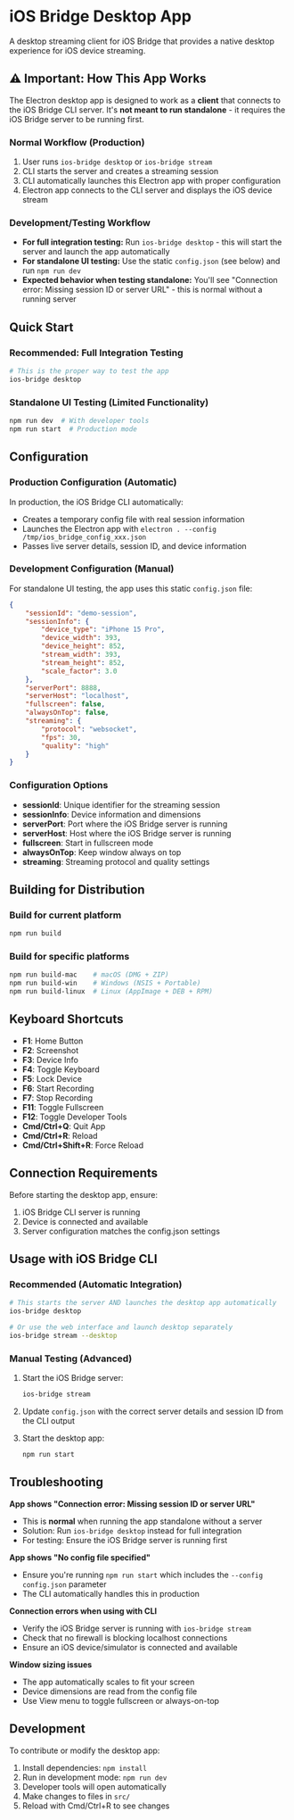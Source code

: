 # iOS Bridge Desktop App

A desktop streaming client for iOS Bridge that provides a native desktop experience for iOS device streaming.

## ⚠️ Important: How This App Works

The Electron desktop app is designed to work as a **client** that connects to the iOS Bridge CLI server. It's **not meant to run standalone** - it requires the iOS Bridge server to be running first.

### Normal Workflow (Production)
1. User runs `ios-bridge desktop` or `ios-bridge stream` 
2. CLI starts the server and creates a streaming session
3. CLI automatically launches this Electron app with proper configuration
4. Electron app connects to the CLI server and displays the iOS device stream

### Development/Testing Workflow
- **For full integration testing:** Run `ios-bridge desktop` - this will start the server and launch the app automatically
- **For standalone UI testing:** Use the static `config.json` (see below) and run `npm run dev`
- **Expected behavior when testing standalone:** You'll see "Connection error: Missing session ID or server URL" - this is normal without a running server

## Quick Start

### Recommended: Full Integration Testing
```bash
# This is the proper way to test the app
ios-bridge desktop
```

### Standalone UI Testing (Limited Functionality)
```bash
npm run dev  # With developer tools
npm run start  # Production mode
```

## Configuration

### Production Configuration (Automatic)
In production, the iOS Bridge CLI automatically:
- Creates a temporary config file with real session information  
- Launches the Electron app with `electron . --config /tmp/ios_bridge_config_xxx.json`
- Passes live server details, session ID, and device information

### Development Configuration (Manual)
For standalone UI testing, the app uses this static `config.json` file:

```json
{
    "sessionId": "demo-session",
    "sessionInfo": {
        "device_type": "iPhone 15 Pro",
        "device_width": 393,
        "device_height": 852,
        "stream_width": 393,
        "stream_height": 852,
        "scale_factor": 3.0
    },
    "serverPort": 8888,
    "serverHost": "localhost",
    "fullscreen": false,
    "alwaysOnTop": false,
    "streaming": {
        "protocol": "websocket",
        "fps": 30,
        "quality": "high"
    }
}
```

### Configuration Options

- **sessionId**: Unique identifier for the streaming session
- **sessionInfo**: Device information and dimensions
- **serverPort**: Port where the iOS Bridge server is running
- **serverHost**: Host where the iOS Bridge server is running
- **fullscreen**: Start in fullscreen mode
- **alwaysOnTop**: Keep window always on top
- **streaming**: Streaming protocol and quality settings

## Building for Distribution

### Build for current platform
```bash
npm run build
```

### Build for specific platforms
```bash
npm run build-mac    # macOS (DMG + ZIP)
npm run build-win    # Windows (NSIS + Portable)
npm run build-linux  # Linux (AppImage + DEB + RPM)
```

## Keyboard Shortcuts

- **F1**: Home Button
- **F2**: Screenshot
- **F3**: Device Info
- **F4**: Toggle Keyboard
- **F5**: Lock Device
- **F6**: Start Recording
- **F7**: Stop Recording
- **F11**: Toggle Fullscreen
- **F12**: Toggle Developer Tools
- **Cmd/Ctrl+Q**: Quit App
- **Cmd/Ctrl+R**: Reload
- **Cmd/Ctrl+Shift+R**: Force Reload

## Connection Requirements

Before starting the desktop app, ensure:

1. iOS Bridge CLI server is running
2. Device is connected and available
3. Server configuration matches the config.json settings

## Usage with iOS Bridge CLI

### Recommended (Automatic Integration)
```bash
# This starts the server AND launches the desktop app automatically
ios-bridge desktop

# Or use the web interface and launch desktop separately
ios-bridge stream --desktop
```

### Manual Testing (Advanced)
1. Start the iOS Bridge server:
   ```bash
   ios-bridge stream
   ```

2. Update `config.json` with the correct server details and session ID from the CLI output

3. Start the desktop app:
   ```bash
   npm run start
   ```

## Troubleshooting

**App shows "Connection error: Missing session ID or server URL"**
- This is **normal** when running the app standalone without a server
- Solution: Run `ios-bridge desktop` instead for full integration
- For testing: Ensure the iOS Bridge server is running first

**App shows "No config file specified"**
- Ensure you're running `npm run start` which includes the `--config config.json` parameter
- The CLI automatically handles this in production

**Connection errors when using with CLI**
- Verify the iOS Bridge server is running with `ios-bridge stream`
- Check that no firewall is blocking localhost connections
- Ensure an iOS device/simulator is connected and available

**Window sizing issues**
- The app automatically scales to fit your screen
- Device dimensions are read from the config file
- Use View menu to toggle fullscreen or always-on-top

## Development

To contribute or modify the desktop app:

1. Install dependencies: `npm install`
2. Run in development mode: `npm run dev`
3. Developer tools will open automatically
4. Make changes to files in `src/`
5. Reload with Cmd/Ctrl+R to see changes
